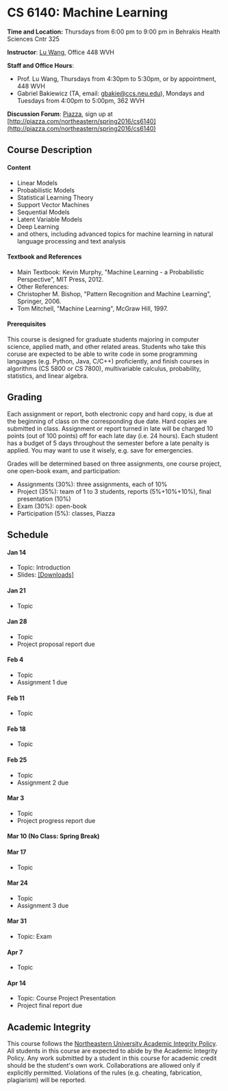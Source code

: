 # CS 6140: Machine Learning

**Time and Location:** Thursdays from 6:00 pm to 9:00 pm in Behrakis Health Sciences Cntr 325

**Instructor**: [Lu Wang](http://www.ccs.neu.edu/home/luwang/), Office 448 WVH

**Staff and Office Hours**: 
* Prof. Lu Wang, Thursdays from 4:30pm to 5:30pm, or by appointment, 448 WVH
* Gabriel Bakiewicz (TA, email: gbakie@ccs.neu.edu), Mondays and Tuesdays from 4:00pm to 5:00pm, 362 WVH

**Discussion Forum**: [Piazza](http://piazza.com/northeastern/spring2016/cs6140/home), sign up at [http://piazza.com/northeastern/spring2016/cs6140](http://piazza.com/northeastern/spring2016/cs6140)


## Course Description
#### Content
* Linear Models
* Probabilistic Models
* Statistical Learning Theory
* Support Vector Machines
* Sequential Models
* Latent Variable Models
* Deep Learning
* and others, including advanced topics for machine learning in natural language processing and text analysis

#### Textbook and References
* Main Textbook: Kevin Murphy, "Machine Learning - a Probabilistic Perspective", MIT Press, 2012.
* Other References: 
 * Christopher M. Bishop, "Pattern Recognition and Machine Learning", Springer, 2006.
 * Tom Mitchell, "Machine Learning", McGraw Hill, 1997.
 
#### Prerequisites
This course is designed for graduate students majoring in computer science, applied math, and other related areas. Students who take this coruse are expected to be able to write code in some programming languages (e.g. Python, Java, C/C++) proficiently, and finish courses in algorithms (CS 5800 or CS 7800), multivariable calculus, probability, statistics, and linear algebra.


## Grading
Each assignment or report, both electronic copy and hard copy, is due at the beginning of class on the corresponding due date. Hard copies are submitted in class. Assignment or report turned in late will be charged 10 points (out of 100 points) off for each late day (i.e. 24 hours). Each student has a budget of 5 days throughout the semester before a late penalty is applied. You may want to use it wisely, e.g. save for emergencies. 

Grades will be determined based on three assignments, one course project, one open-book exam, and participation:

* Assignments (30%): three assignments, each of 10%
* Project (35%): team of 1 to 3 students, reports (5%+10%+10%), final presentation (10%)
* Exam (30%): open-book
* Participation (5%): classes, Piazza
 

## Schedule
#### Jan 14
* Topic: Introduction
* Slides: [[Downloads]](http://www.ccs.neu.edu/home/luwang/courses/slides_cs6140_sp16/cs6140_lec1.pdf)

#### Jan 21
* Topic


#### Jan 28
* Topic
* Project proposal report due

#### Feb 4
* Topic
* Assignment 1 due


#### Feb 11
* Topic


#### Feb 18
* Topic

#### Feb 25
* Topic
* Assignment 2 due


#### Mar 3
* Topic
* Project progress report due

#### Mar 10 (No Class: Spring Break)

#### Mar 17
* Topic


#### Mar 24
* Topic
* Assignment 3 due
  
#### Mar 31
* Topic: Exam


#### Apr 7
* Topic


#### Apr 14
* Topic: Course Project Presentation
* Project final report due


## Academic Integrity 
This course follows the [Northeastern University Academic Integrity Policy](http://www.northeastern.edu/osccr/academic-integrity-policy/). All students in this course are expected to abide by the Academic Integrity Policy. Any work submitted by a student in this course for academic credit should be the student's own work. Collaborations are allowed only if explicitly permitted. Violations of the rules (e.g. cheating, fabrication, plagiarism) will be reported.



 



